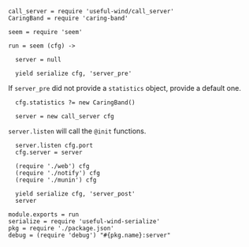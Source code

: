     call_server = require 'useful-wind/call_server'
    CaringBand = require 'caring-band'

    seem = require 'seem'

    run = seem (cfg) ->

      server = null

      yield serialize cfg, 'server_pre'

If `server_pre` did not provide a `statistics` object, provide a default one.

      cfg.statistics ?= new CaringBand()

      server = new call_server cfg

`server.listen` will call the `@init` functions.

      server.listen cfg.port
      cfg.server = server

      (require './web') cfg
      (require './notify') cfg
      (require './munin') cfg

      yield serialize cfg, 'server_post'
      server

    module.exports = run
    serialize = require 'useful-wind-serialize'
    pkg = require './package.json'
    debug = (require 'debug') "#{pkg.name}:server"
